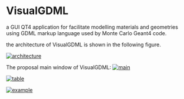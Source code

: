 # VisualGDML
a GUI QT4 application for facilitate modelling materials and geometries using GDML markup language used by Monte Carlo Geant4 code.

the architecture of VisualGDML is shown in the following figure.

<a href='http://postimage.org/' target='_blank'><img src='http://s8.postimg.org/85l78xnzp/architecture.png' border='0' alt="architecture" /></a>


The proposal main window of VisualGDML:
<a href='http://postimage.org/' target='_blank'><img src='http://s16.postimg.org/mn40ta5it/main.png' border='0' alt="main" /></a>


<a href='http://postimage.org/' target='_blank'><img src='http://s13.postimg.org/vg1zk9247/table.png' border='0' alt="table" /></a>


<a href='http://postimage.org/' target='_blank'><img src='http://s8.postimg.org/psxya0rlh/example.png' border='0' alt="example" /></a>
 
